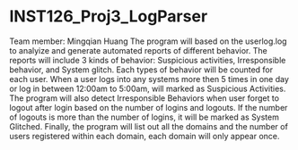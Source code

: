 # INST126_Proj3_LogParser
Team member: Mingqian Huang
The program will based on the userlog.log to analyize and generate automated reports of different behavior. The reports will include 3 kinds of behavior: Suspicious activities, Irresponsible behavior, and System glitch. Each types of behavior will be counted for each user.
When a user logs into any systems more then 5 times in one day or log in between 12:00am to 5:00am, will marked as Suspicious Activities. The program will also detect Irresponsible Behaviors when user forget to logout after login based on the number of logins and logouts. If the number of logouts is more than the number of logins, it will be marked as System Glitched. Finally, the program will list out all the domains and the number of users registered within each domain, each domain will only appear once.